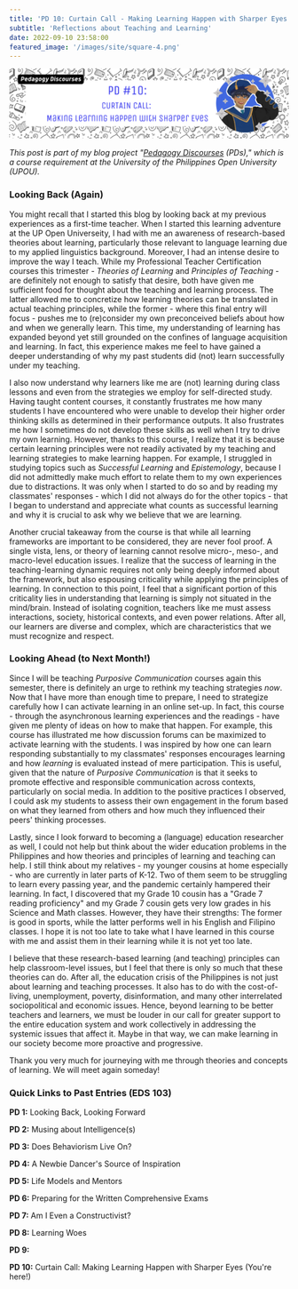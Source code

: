 ```yaml
---
title: 'PD 10: Curtain Call - Making Learning Happen with Sharper Eyes'
subtitle: 'Reflections about Teaching and Learning'
date: 2022-09-10 23:58:00
featured_image: '/images/site/square-4.png'
---
```


![](/images/peddiscs/banners/PD10.png)

*This post is part of my blog project "[Pedagogy Discourses](https://www.pedagogydiscs.wordpress.com) (PDs)," which is a course requirement at the University of the Philippines Open University (UPOU).*

### Looking Back (Again)

You might recall that I started this blog by looking back at my previous experiences as a first-time teacher. When I started this learning adventure at the UP Open Universeity, I had with me an awareness of research-based theories about learning, particularly those relevant to language learning due to my applied linguistics background. Moreover, I had an intense desire to improve the way I teach. While my Professional Teacher Certification courses this trimester - *Theories of Learning* and *Principles of Teaching* - are definitely not enough to satisfy that desire, both have given me sufficient food for thought about the teaching and learning process. The latter allowed me to concretize how learning theories can be translated in actual teaching principles, while the former - where this final entry will focus - pushes me to (re)consider my own preconceived beliefs about how and when we generally learn. This time, my understanding of learning has expanded beyond yet still grounded on the confines of language acquisition and learning. In fact, this experience makes me feel to have gained a deeper understanding of why my past students did (not) learn successfully under my teaching. 

I also now understand why learners like me are (not) learning during class lessons and even from the strategies we employ for self-directed study. Having taught content courses, it constantly frustrates me how many students I have encountered who were unable to develop their higher order thinking skills as determined in their performance outputs. It also frustrates me how I sometimes do not develop these skills as well when I try to drive my own learning. However, thanks to this course, I realize that it is because certain learning principles were not readily activated by my teaching and learning strategies to make learning happen. For example, I struggled in studying topics such as *Successful Learning* and *Epistemology*, because I did not admittedly make much effort to relate them to my own experiences due to distractions. It was only when I started to do so and by reading my classmates' responses - which I did not always do for the other topics - that I began to understand and appreciate what counts as successful learning and why it is crucial to ask why we believe that we are learning.

Another crucial takeaway from the course is that while all learning frameworks are important to be considered, they are never fool proof. A single vista, lens, or theory of learning cannot resolve micro-, meso-, and macro-level education issues. I realize that the success of learning in the teaching-learning dynamic requires not only being deeply informed about the framework, but also espousing criticality while applying the principles of learning. In connection to this point, I feel that a significant portion of this criticality lies in understanding that learning is simply not situated in the mind/brain. Instead of isolating cognition, teachers like me must assess interactions, society, historical contexts, and even power relations. After all, our learners are diverse and complex, which are characteristics that we must recognize and respect.  

### Looking Ahead (to Next Month!)

Since I will be teaching *Purposive Communication* courses again this semester, there is definitely an urge to rethink my teaching strategies *now*. Now that I have more than enough time to prepare, I need to strategize carefully how I can activate learning in an online set-up. In fact, this course - through the asynchronous learning experiences and the readings - have given me plenty of ideas on how to make that happen. For example, this course has illustrated me how discussion forums can be maximized to activate learning with the students. I was inspired by how one can learn responding substantially to my classmates' responses encourages learning and how *learning* is evaluated instead of mere participation. This is useful, given that the nature of *Purposive Communication* is that it seeks to promote effective and responsible communication across contexts, particularly on social media. In addition to the positive practices I observed, I could ask my students to assess their own engagement in the forum based on what they learned from others and how much they influenced their peers' thinking processes. 

Lastly, since I look forward to becoming a (language) education researcher as well, I could not help but think about the wider education problems in the Philippines and how theories and principles of learning and teaching can help. I still think about my relatives - my younger cousins at home especially - who are currently in later parts of K-12. Two of them seem to be struggling to learn every passing year, and the pandemic certainly hampered their learning. In fact, I discovered that my Grade 10 cousin has a "Grade 7 reading proficiency" and my Grade 7 cousin gets very low grades in his Science and Math classes. However, they have their strengths: The former is good in sports, while the latter performs well in his English and Filipino classes. I hope it is not too late to take what I have learned in this course with me and assist them in their learning while it is not yet too late. 

I believe that these research-based learning (and teaching) principles can help classroom-level issues, but I feel that there is only so much that these theories can do. After all, the education crisis of the Philippines is not just about learning and teaching processes. It also has to do with the cost-of-living, unemployment, poverty, disinformation, and many other interrelated sociopolitical and economic issues. Hence, beyond learning to be better teachers and learners, we must be louder in our call for greater support to the entire education system and work collectively in addressing the systemic issues that affect it. Maybe in that way, we can make learning in our society become more proactive and progressive. 

Thank you very much for journeying with me through theories and concepts of learning. We will meet again someday!


### Quick Links to Past Entries (EDS 103)

**PD 1:** Looking Back, Looking Forward

**PD 2:** Musing about Intelligence(s)

**PD 3:** Does Behaviorism Live On?

**PD 4:** A Newbie Dancer's Source of Inspiration

**PD 5:** Life Models and Mentors 

**PD 6:** Preparing for the Written Comprehensive Exams

**PD 7:** Am I Even a Constructivist? 

**PD 8:** Learning Woes

**PD 9:**

**PD 10:** Curtain Call: Making Learning Happen with Sharper Eyes (You're here!)

